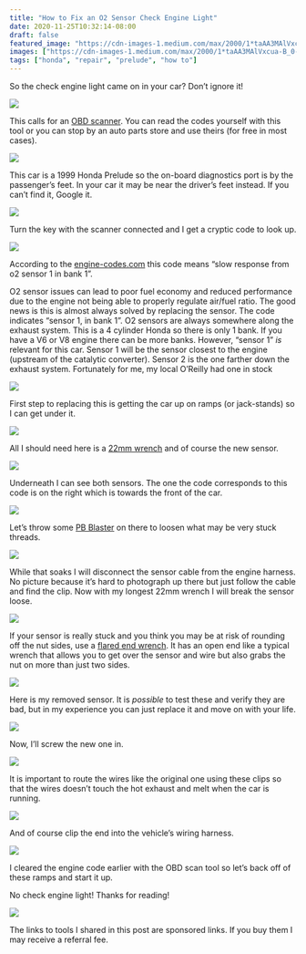 ```yaml
---
title: "How to Fix an O2 Sensor Check Engine Light"
date: 2020-11-25T10:32:14-08:00
draft: false
featured_image: "https://cdn-images-1.medium.com/max/2000/1*taAA3MAlVxcua-B_0-PhQA.png"
images: ["https://cdn-images-1.medium.com/max/2000/1*taAA3MAlVxcua-B_0-PhQA.png"]
tags: ["honda", "repair", "prelude", "how to"]
---
```


So the check engine light came on in your car? Don’t ignore it!

![](https://cdn-images-1.medium.com/max/2000/1*taAA3MAlVxcua-B_0-PhQA.png)

This calls for an [OBD scanner](https://amzn.to/3pUGoyq). You can read the codes yourself with this tool or you can stop by an auto parts store and use theirs (for free in most cases).

![](https://cdn-images-1.medium.com/max/2000/1*1r8JnXQBovL_TzxuGrjbjA.png)

This car is a 1999 Honda Prelude so the on-board diagnostics port is by the passenger’s feet. In your car it may be near the driver’s feet instead. If you can’t find it, Google it.

![](https://cdn-images-1.medium.com/max/2000/0*iBu60eRY1jwIMR7H.jpg)

Turn the key with the scanner connected and I get a cryptic code to look up.

![](https://cdn-images-1.medium.com/max/2000/0*pWRGtNUVl0MhZpgd.jpg)

According to the [engine-codes.com](https://www.engine-codes.com/p0133.html) this code means “slow response from o2 sensor 1 in bank 1”.

O2 sensor issues can lead to poor fuel economy and reduced performance due to the engine not being able to properly regulate air/fuel ratio. The good news is this is almost always solved by replacing the sensor. The code indicates “sensor 1, in bank 1”. O2 sensors are always somewhere along the exhaust system. This is a 4 cylinder Honda so there is only 1 bank. If you have a V6 or V8 engine there can be more banks. However, “sensor 1” *is* relevant for this car. Sensor 1 will be the sensor closest to the engine (upstream of the catalytic converter). Sensor 2 is the one farther down the exhaust system. Fortunately for me, my local O’Reilly had one in stock

![](https://cdn-images-1.medium.com/max/2000/0*mjI1MZv-hpm_T9-q.jpg)

First step to replacing this is getting the car up on ramps (or jack-stands) so I can get under it.

![](https://cdn-images-1.medium.com/max/2000/0*hnZ8LUBLrdTShjDv.jpg)

All I should need here is a [22mm wrench](https://amzn.to/2V17NAB) and of course the new sensor.

![](https://cdn-images-1.medium.com/max/2000/0*alWPcKbUKlsndGxA.jpg)

Underneath I can see both sensors. The one the code corresponds to this code is on the right which is towards the front of the car.

![](https://cdn-images-1.medium.com/max/2000/0*uuFhaJ7CTmxl3HhX.jpg)

Let’s throw some [PB Blaster](https://amzn.to/3nXsTw4) on there to loosen what may be very stuck threads.

![](https://cdn-images-1.medium.com/max/2000/0*H500C9CA0DP7HAZN.jpg)

While that soaks I will disconnect the sensor cable from the engine harness. No picture because it’s hard to photograph up there but just follow the cable and find the clip. Now with my longest 22mm wrench I will break the sensor loose.

![](https://cdn-images-1.medium.com/max/2000/0*U55AFHJw3YYCMOGK)

If your sensor is really stuck and you think you may be at risk of rounding off the nut sides, use a [flared end wrench](https://amzn.to/3q3eArV). It has an open end like a typical wrench that allows you to get over the sensor and wire but also grabs the nut on more than just two sides.

![](https://cdn-images-1.medium.com/max/2000/1*oy-QY9JcDfPoUEN8Hh1PKg.png)

Here is my removed sensor. It is *possible* to test these and verify they are bad, but in my experience you can just replace it and move on with your life.

![](https://cdn-images-1.medium.com/max/2000/0*HlVCFCIqEcFb967T.jpg)

Now, I’ll screw the new one in.

![](https://cdn-images-1.medium.com/max/2000/0*E0OAoHEexht16Fq1.jpg)

It is important to route the wires like the original one using these clips so that the wires doesn’t touch the hot exhaust and melt when the car is running.

![](https://cdn-images-1.medium.com/max/2000/0*6hAVz5D02RHEsbS2.jpg)

And of course clip the end into the vehicle’s wiring harness.

![](https://cdn-images-1.medium.com/max/2000/1*gZKnxrgl0kadqj9GeCxuYw.png)

I cleared the engine code earlier with the OBD scan tool so let’s back off of these ramps and start it up.

No check engine light! Thanks for reading!

![](https://cdn-images-1.medium.com/max/2000/1*nnRL2v7geiNAVDMpafIZUA.png)

The links to tools I shared in this post are sponsored links. If you buy them I may receive a referral fee.
